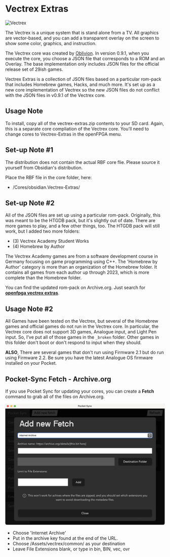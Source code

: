 # Vectrex Extras

![Vectrex](https://github.com/dyreschlock/pocket-platform-images/blob/main/pics/home/vectrex.png?raw=true)

The Vectrex is a unique system that is stand alone from a TV. All graphics are vector-based, and you can add a transparent overlay on the screen to show some color, graphics, and instruction.

The Vectrex core was created by <a href="https://github.com/obsidian-dot-dev">Oblivion</a>. In version 0.9.1, when you execute the core, you choose a JSON file that corresponds to a ROM and an Overlay. The base implementation only includes JSON files for the official release set of 29ish games.

Vectrex Extras is a collection of JSON files based on a particular rom-pack that includes Homebrew games, Hacks, and much more. It's set up as a new core implementation of Vectrex so the new JSON files do not conflict with the JSON files in v0.9.1 of the Vectrex core.

## Usage Note

To install, copy all of the vectrex-extras.zip contents to your SD card. Again, this is a separate core compliation of the Vectrex core. You'll need to change cores to Vectrex-Extras in the openFPGA menu.

## Set-up Note #1

The distribution does not contain the actual RBF core flie. Please source it yourself from Obsidian's distribution.

Place the RBF file in the core folder, here:
- /Cores/obsidian.Vectrex-Extras/

## Set-up Note #2

All of the JSON files are set up using a particular rom-pack. Originally, this was meant to be the HTGDB pack, but it's slightly out of date. There are more games to play, and a few other things, too. The HTGDB pack will still work, but I added two more folders:

- (3) Vectrex Academy Student Works
- (4) Homebrew by Author

The Vectrex Academy games are from a software development course in Germany focusing on game programming using C++. The 'Homebrew by Author' category is more than an organization of the Homebrew folder. It contains all games from each author up through 2023, which is more complete than the Homebrew folder.

You can find the updated rom-pack on Archive.org.  Just search for <b><a href="https://archive.org/search?query=openfpga+vectrex+extras">openfpga vectrex extras</a></b>.

## Usage Note #2

All Games have been tested on the Vectrex, but several of the Homebrew games and official games do not run in the Vectrex core. In particular, the Vectrex core does not support 3D games, Analogue input, and Light Pen input. So, I've put all of those games in the ```_broken``` folder. Other games in this folder don't boot or don't respond to input when they should.

**ALSO**, There are several games that don't run using Firmware 2.1 but do run using Firmware 2.2. Be sure you have the latest Analogue OS firmware installed on your Pocket.

## Pocket-Sync Fetch - Archive.org

If you use Pocket Sync for updating your cores, you can create a <b>Fetch</b> command to grab all of the files on Archive.org.

<img src="pocket-sync-fetch.png" />

- Choose 'Internet Archive'
- Put in the archive key found at the end of the URL.
- Choose /Assets/vectrex/common/ as your destination
- Leave File Extensions blank, or type in bin, BIN, vec, ovr